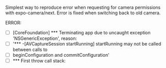 Simplest way to reproduce error when requesting for camera permissions with expo-camera/next. Error is fixed when switching back to old camera.


ERROR:

- [ ] [CoreFoundation] *** Terminating app due to uncaught exception 'NSGenericException', reason:
- [ ] '*** -[AVCaptureSession startRunning] startRunning may not be called between calls to
- [ ] beginConfiguration and commitConfiguration'
- [ ] *** First throw call stack: